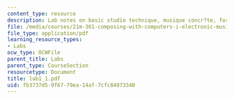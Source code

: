 ```yaml
---
content_type: resource
description: Lab notes on basic studio technique, musique concr?te, form and content.
file: /media/courses/21m-361-composing-with-computers-i-electronic-music-composition-spring-2008/fb3737d59f6779ea14af7cfc84973340_lab1_1.pdf
file_type: application/pdf
learning_resource_types:
- Labs
ocw_type: OCWFile
parent_title: Labs
parent_type: CourseSection
resourcetype: Document
title: lab1_1.pdf
uid: fb3737d5-9f67-79ea-14af-7cfc84973340
---
```

